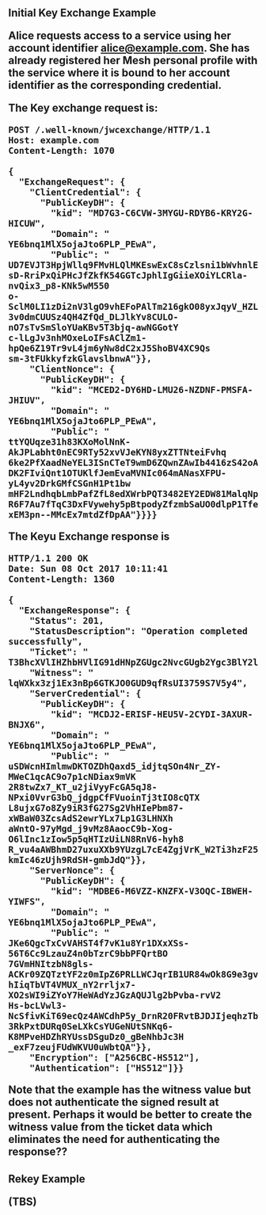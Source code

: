 
<h2>Initial Key Exchange Example

Alice requests access to a service using her account identifier alice@example.com.
She has already registered her Mesh personal profile with the service where it is bound
to her account identifier as the corresponding credential.

The Key exchange request is:


~~~~
POST /.well-known/jwcexchange/HTTP/1.1
Host: example.com
Content-Length: 1070

{
  "ExchangeRequest": {
    "ClientCredential": {
      "PublicKeyDH": {
        "kid": "MD7G3-C6CVW-3MYGU-RDYB6-KRY2G-HICUW",
        "Domain": "
YE6bnq1MlX5ojaJto6PLP_PEwA",
        "Public": "
UD7EVJT3HpjWllq9FMvHLQlMKEswExC8sCzlsni1bWvhnlEpcDE6dPgMYTOuyNkA
sD-RriPxQiPHcJfZkfK54GGTcJphlIgGiieXOiYLCRla-nvQix3_p8-KNk5wM550
o-SclM0LI1zDi2nV3lgO9vhEFoPAlTm216gkO08yxJqyV_HZL6Wv87h0Ga90nTuZ
3v0dmCUUSz4QH4ZfQd_DLJlkYv8CULO-nO7sTvSmSloYUaKBv5T3bjq-awNGGotY
c-lLgJv3nhMOxeLoIFsAClZm1-hpQe6Z19Tr9vL4jm6yNw8dC2xJ5ShoBV4XC9Qs
sm-3tFUkkyfzkGlavslbnwA"}},
    "ClientNonce": {
      "PublicKeyDH": {
        "kid": "MCED2-DY6HD-LMU26-NZDNF-PMSFA-JHIUV",
        "Domain": "
YE6bnq1MlX5ojaJto6PLP_PEwA",
        "Public": "
ttYQUqze31h83KXoMolNnK-AkJPLabht0nEC9RTy52xvVJeKYN8yxZTTNteiFvhq
6ke2PfXaadNeYEL3ISnCTeT9wmD6ZQwnZAwIb4416zS42oATMZVs0L_pKisudUHD
DK2FIviQnt1OTUKlfJemEvaMVNIc064mANasXFPU-yL4yv2DrkGMfCSGnH1Pt1bw
mHF2LndhqbLmbPafZfL8edXWrbPQT3482EY2EDW81MalqNpbA5yJKx9sUUuRnHj8
R6F7Au7fTqC3DxFVywehy5pBtpodyZfzmbSaUO0dlpP1Tfe8xILRaMeG3nlt0WQw
xEM3pn--MMcEx7mtdZfDpAA"}}}}
~~~~


The Keyu Exchange response is


~~~~
HTTP/1.1 200 OK
Date: Sun 08 Oct 2017 10:11:41
Content-Length: 1360

{
  "ExchangeResponse": {
    "Status": 201,
    "StatusDescription": "Operation completed successfully",
    "Ticket": "
T3BhcXVlIHZhbHVlIG91dHNpZGUgc2NvcGUgb2Ygc3BlY2lmaWNhdGlvbg",
    "Witness": "
lqWXkx3zj1Ex3nBp6GTKJO0GUD9qfRsUI3759S7V5y4",
    "ServerCredential": {
      "PublicKeyDH": {
        "kid": "MCDJ2-ERISF-HEU5V-2CYDI-3AXUR-BNJX6",
        "Domain": "
YE6bnq1MlX5ojaJto6PLP_PEwA",
        "Public": "
uSDWcnHImlmwDKTOZDhQaxd5_idjtqSOn4Nr_ZY-MWeC1qcAC9o7p1cNDiax9mVK
2R8twZx7_KT_u2jiVyyFcGA5qJ8-NPxi0VvrG3bQ_jdgpCfFVuoinTj3tIO8cQTX
L8ujxG7o8Zy9iR3fG27Sg2VhHIePbm87-xWBaW03ZcsAdS2ewrYLx7Lp1G3LHNXh
aWntO-97yMgd_j9vMz8AaocC9b-Xog-O6lInc1zIow5p5qHTIzUiLN8RnV6-hyh8
R_vu4aAWBhmD27uxuXXb9YUzgL7cE4ZgjVrK_W2Ti3hzF25ZDnIy9f8okJM7HhDz
kmIc46zUjh9RdSH-gmbJdQ"}},
    "ServerNonce": {
      "PublicKeyDH": {
        "kid": "MDBE6-M6VZZ-KNZFX-V3OQC-IBWEH-YIWFS",
        "Domain": "
YE6bnq1MlX5ojaJto6PLP_PEwA",
        "Public": "
JKe6QgcTxCvVAHST4f7vK1u8Yr1DXxXSs-56T6Cc9LzauZ4n0bTzrC9bbPFQrtBO
7GVmHNItzbN8gls-ACKr09ZQTztYF2z0mIpZ6PRLLWCJqrIB1UR84wOk8G9e3gvf
hIiqTbVT4VMUX_nY2rrljx7-XO2sWI9iZYoY7HeWAdYzJGzAQUJlg2bPvba-rvV2
Hs-bcLVwl3-NcSfivKiT69ecQz4AWCdhP5y_DrnR20FRvtBJDJIjeqhzTbYwrEjk
3RkPxtDURq0SeLXkCsYUGeNUtSNKq6-K8MPveHDZhRYUssDSguDz0_gBeNhbJc3H
_exF7zeujFUdWKVU0uWbtQA"}},
    "Encryption": ["A256CBC-HS512"],
    "Authentication": ["HS512"]}}
~~~~


Note that the example has the witness value but does not authenticate the signed 
result at present. Perhaps it would be better to create the witness value from the 
ticket data which eliminates the need for authenticating the response??


<h2>Rekey Example

(TBS)

